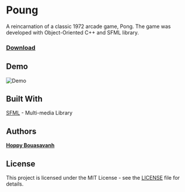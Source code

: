 # Poung
A reincarnation of a classic 1972 arcade game, Pong. The game was developed with Object-Oriented C++ and SFML library.

### [Download](https://github.com/NERDYLIZARD/poung/releases/download/v1.0.0/Poung-v1.0.0-Windows.zip)

## Demo
![Demo](https://github.com/NERDYLIZARD/poung/blob/demo-gif/poung-demo.gif?raw=true "Demo")

## Built With

[SFML](https://www.sfml-dev.org/) - Multi-media Library

## Authors

[**Hoppy Bouasavanh**](https://github.com/NERDYLIZARD)

## License

This project is licensed under the MIT License - see the [LICENSE](LICENSE) file for details.
